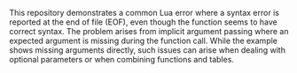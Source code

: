 This repository demonstrates a common Lua error where a syntax error is reported at the end of file (EOF), even though the function seems to have correct syntax.  The problem arises from implicit argument passing where an expected argument is missing during the function call. While the example shows missing arguments directly, such issues can arise when dealing with optional parameters or when combining functions and tables.